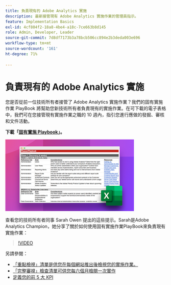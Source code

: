```yaml
---
title: 負責現有的 Adobe Analytics 實施
description: 最新接管現有 Adobe Analytics 實施作業的管理員指示。
feature: Implementation Basics
exl-id: 4cf804f2-18a8-4be4-a18c-7ce663b8d145
role: Admin, Developer, Leader
source-git-commit: 7d8df7173b3a78bcb506cc894e2b3deda003e696
workflow-type: tm+mt
source-wordcount: '161'
ht-degree: 71%

---
```


# 負責現有的 Adobe Analytics 實施

您是否從前一位技術所有者接管了 Adobe Analytics 實施作業？我們的固有實施作業 PlayBook 將幫助您新技術所有者負責現有的實施作業。在可下載的電子表格中，我們可在您接管現有實施作業之職的 10 週內，指引您進行應做的發掘、審核和文件活動。

**下載「[固有實施 Playbook](assets/adobe_analytics_inherited_implementation_playbook.xlsx)」。**

![Playbook](assets/inherited-impl-playbook.png)

查看您的技術所有者同事 Sarah Owen 提出的這些提示。Sarah是Adobe Analytics Champion，她分享了關於如何使用固有實施作業PlayBook來負責現有實施作業：

>[!VIDEO](https://video.tv.adobe.com/v/327314/?quality=12&learn=on)

另請參閱：

* [「重點檢視」清單是供您在每個網站推出後檢視您的實施作業。](/help/implement/review/focused-review.md)
* [「完整審視」檢查清單可供您每六個月檢閱一次實作](/help/implement/review/full-review.md)
* [定義您的前 5 大 KPI](/help/implement/review/define-kpis.md)
